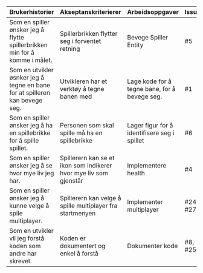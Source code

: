 | Brukerhistorier                                                              | Akseptanskriterierer                                    | Arbeidsoppgaver                               |  Issues  |
| -----------------------------------------------------------------------------| --------------------------------------------------------|-----------------------------------------------| --------------------------------------------------------|
| Som en spiller ønsker jeg å flytte spillerbrikken min for å komme i målet.   | Spillerbrikken flytter seg i forventet retning          | Bevege Spiller Entity                         | #5                      |
| Som en utvikler øsnker jeg å tegne en bane for at spilleren kan bevege seg.  | Utvikleren har et verktøy å tegne banen med   | Lage kode for å tegne bane, for å bevege seg.   | #1                        |
| Som en spiller ønsker jeg å ha en spillebrikke for å spille spillet.         | Personen som skal spille må ha en spillebrikke          | Lager figur for å identifisere seg i spillet  | #6                       |
| Som en spiller ønsker jeg å se hvor mye liv jeg har.                         | Spillerern kan se et ikon som indikerer hvor mye liv som gjenstår         | Implementere health |  #4                   |
| Som en spiller ønsker jeg å kunne velge å spile multiplayer.                 | Spillerern kan velge å spille multiplayer fra startmenyen         | Implementer multiplayer | #24, #27     |
| Som en utvikler vil jeg forstå koden som andre har skrevet.                  | Koden er dokumentert og enkel å forstå          | Dokumenter kode |  #8, #25      |             
                                                                       

